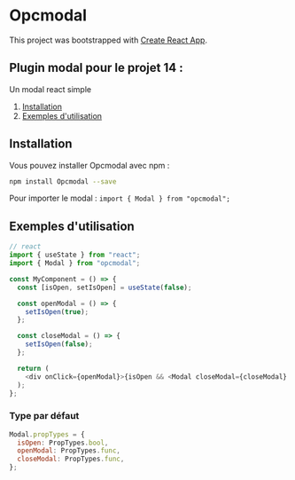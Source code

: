 # Opcmodal

This project was bootstrapped with [Create React App](https://github.com/facebook/create-react-app).

## Plugin modal pour le projet 14 :

Un modal react simple

1. [Installation](#Installation)
2. [Exemples d'utilisation](#Example)

## Installation

Vous pouvez installer Opcmodal avec npm :

```bash
npm install Opcmodal --save
```

Pour importer le modal :
`import { Modal } from "opcmodal";`

<div id='Example'>

## Exemples d'utilisation

```js
// react
import { useState } from "react";
import { Modal } from "opcmodal";

const MyComponent = () => {
  const [isOpen, setIsOpen] = useState(false);

  const openModal = () => {
    setIsOpen(true);
  };

  const closeModal = () => {
    setIsOpen(false);
  };

  return (
    <div onClick={openModal}>{isOpen && <Modal closeModal={closeModal} />}</div>
  );
};
```

### Type par défaut

```js
Modal.propTypes = {
  isOpen: PropTypes.bool,
  openModal: PropTypes.func,
  closeModal: PropTypes.func,
};
```
